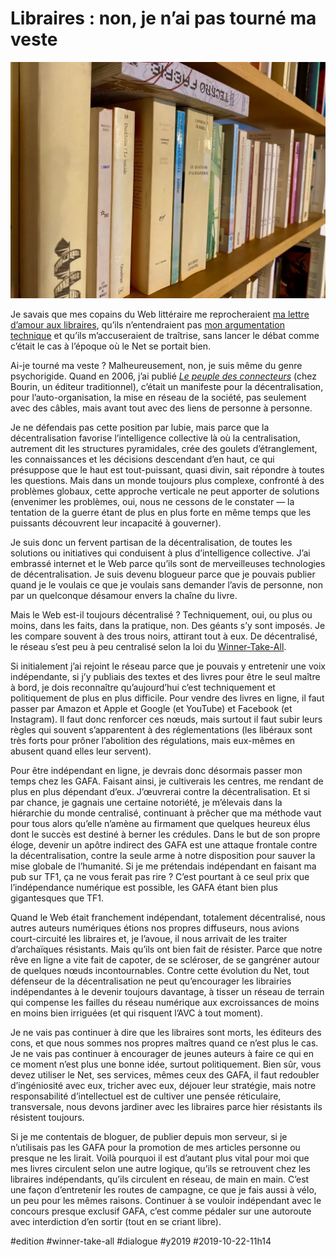 # Libraires : non, je n’ai pas tourné ma veste

![Ma bibliothèque](_i/IMG_6612.webp)

Je savais que mes copains du Web littéraire me reprocheraient [ma lettre d’amour aux libraires](../9/retomber-amoureux-des-librairies-une-necessite.md), qu’ils n’entendraient pas [mon argumentation technique](auteurs-pas-de-salut-hors-des-librairies.md) et qu’ils m’accuseraient de traîtrise, sans lancer le débat comme c’était le cas à l’époque où le Net se portait bien.

Ai-je tourné ma veste ? Malheureusement, non, je suis même du genre psychorigide. Quand en 2006, j’ai publié *[Le peuple des connecteurs](../../page/le-peuple-des-connecteurs)* (chez Bourin, un éditeur traditionnel), c’était un manifeste pour la décentralisation, pour l’auto-organisation, la mise en réseau de la société, pas seulement avec des câbles, mais avant tout avec des liens de personne à personne.

Je ne défendais pas cette position par lubie, mais parce que la décentralisation favorise l’intelligence collective là où la centralisation, autrement dit les structures pyramidales, crée des goulets d’étranglement, les connaissances et les décisions descendant d’en haut, ce qui présuppose que le haut est tout-puissant, quasi divin, sait répondre à toutes les questions. Mais dans un monde toujours plus complexe, confronté à des problèmes globaux, cette approche verticale ne peut apporter de solutions (envenimer les problèmes, oui, nous ne cessons de le constater — la tentation de la guerre étant de plus en plus forte en même temps que les puissants découvrent leur incapacité à gouverner).

Je suis donc un fervent partisan de la décentralisation, de toutes les solutions ou initiatives qui conduisent à plus d’intelligence collective. J’ai embrassé internet et le Web parce qu’ils sont de merveilleuses technologies de décentralisation. Je suis devenu blogueur parce que je pouvais publier quand je le voulais ce que je voulais sans demander l’avis de personne, non par un quelconque désamour envers la chaîne du livre.

Mais le Web est-il toujours décentralisé ? Techniquement, oui, ou plus ou moins, dans les faits, dans la pratique, non. Des géants s’y sont imposés. Je les compare souvent à des trous noirs, attirant tout à eux. De décentralisé, le réseau s’est peu à peu centralisé selon la loi du [Winner-Take-All](https://en.wikipedia.org/wiki/Winner-take-all_(computing)).

Si initialement j’ai rejoint le réseau parce que je pouvais y entretenir une voix indépendante, si j’y publiais des textes et des livres pour être le seul maître à bord, je dois reconnaître qu’aujourd’hui c’est techniquement et politiquement de plus en plus difficile. Pour vendre des livres en ligne, il faut passer par Amazon et Apple et Google (et YouTube) et Facebook (et Instagram). Il faut donc renforcer ces nœuds, mais surtout il faut subir leurs règles qui souvent s’apparentent à des réglementations (les libéraux sont très forts pour prôner l’abolition des régulations, mais eux-mêmes en abusent quand elles leur servent).

Pour être indépendant en ligne, je devrais donc désormais passer mon temps chez les GAFA. Faisant ainsi, je cultiverais les centres, me rendant de plus en plus dépendant d’eux. J’œuvrerai contre la décentralisation. Et si par chance, je gagnais une certaine notoriété, je m’élevais dans la hiérarchie du monde centralisé, continuant à prêcher que ma méthode vaut pour tous alors qu’elle n’amène au firmament que quelques heureux élus dont le succès est destiné à berner les crédules. Dans le but de son propre éloge, devenir un apôtre indirect des GAFA est une attaque frontale contre la décentralisation, contre la seule arme à notre disposition pour sauver la mise globale de l’humanité. Si je me prétendais indépendant en faisant ma pub sur TF1, ça ne vous ferait pas rire ? C’est pourtant à ce seul prix que l’indépendance numérique est possible, les GAFA étant bien plus gigantesques que TF1.

Quand le Web était franchement indépendant, totalement décentralisé, nous autres auteurs numériques étions nos propres diffuseurs, nous avions court-circuité les libraires et, je l’avoue, il nous arrivait de les traiter d’archaïques résistants. Mais qu’ils ont bien fait de résister. Parce que notre rêve en ligne a vite fait de capoter, de se scléroser, de se gangréner autour de quelques nœuds incontournables. Contre cette évolution du Net, tout défenseur de la décentralisation ne peut qu’encourager les librairies indépendantes à le devenir toujours davantage, à tisser un réseau de terrain qui compense les failles du réseau numérique aux excroissances de moins en moins bien irriguées (et qui risquent l’AVC à tout moment).

Je ne vais pas continuer à dire que les libraires sont morts, les éditeurs des cons, et que nous sommes nos propres maîtres quand ce n’est plus le cas. Je ne vais pas continuer à encourager de jeunes auteurs à faire ce qui en ce moment n’est plus une bonne idée, surtout politiquement. Bien sûr, vous devez utiliser le Net, ses services, mêmes ceux des GAFA, il faut redoubler d’ingéniosité avec eux, tricher avec eux, déjouer leur stratégie, mais notre responsabilité d’intellectuel est de cultiver une pensée réticulaire, transversale, nous devons jardiner avec les libraires parce hier résistants ils résistent toujours.

Si je me contentais de bloguer, de publier depuis mon serveur, si je n’utilisais pas les GAFA pour la promotion de mes articles personne ou presque ne les lirait. Voilà pourquoi il est d’autant plus vital pour moi que mes livres circulent selon une autre logique, qu’ils se retrouvent chez les libraires indépendants, qu’ils circulent en réseau, de main en main. C’est une façon d’entretenir les routes de campagne, ce que je fais aussi à vélo, un peu pour les mêmes raisons. Continuer à se vouloir indépendant avec le concours presque exclusif GAFA, c’est comme pédaler sur une autoroute avec interdiction d’en sortir (tout en se criant libre).

#edition #winner-take-all #dialogue #y2019 #2019-10-22-11h14
